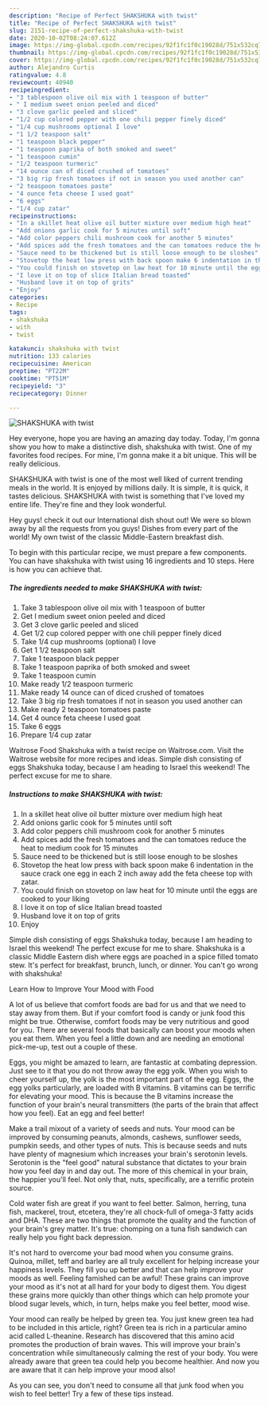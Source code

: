 ```yaml
---
description: "Recipe of Perfect SHAKSHUKA with twist"
title: "Recipe of Perfect SHAKSHUKA with twist"
slug: 2151-recipe-of-perfect-shakshuka-with-twist
date: 2020-10-02T08:24:07.612Z
image: https://img-global.cpcdn.com/recipes/92f1fc1f0c19028d/751x532cq70/shakshuka-with-twist-recipe-main-photo.jpg
thumbnail: https://img-global.cpcdn.com/recipes/92f1fc1f0c19028d/751x532cq70/shakshuka-with-twist-recipe-main-photo.jpg
cover: https://img-global.cpcdn.com/recipes/92f1fc1f0c19028d/751x532cq70/shakshuka-with-twist-recipe-main-photo.jpg
author: Alejandro Curtis
ratingvalue: 4.8
reviewcount: 40940
recipeingredient:
- "3 tablespoon olive oil mix with 1 teaspoon of butter"
- " I medium sweet onion peeled and diced"
- "3 clove garlic peeled and sliced"
- "1/2 cup colored pepper with one chili pepper finely diced"
- "1/4 cup mushrooms optional I love"
- "1 1/2 teaspoon salt"
- "1 teaspoon black pepper"
- "1 teaspoon paprika of both smoked and sweet"
- "1 teaspoon cumin"
- "1/2 teaspoon turmeric"
- "14 ounce can of diced crushed of tomatoes"
- "3 big rip fresh tomatoes if not in season you used another can"
- "2 teaspoon tomatoes paste"
- "4 ounce feta cheese I used goat"
- "6 eggs"
- "1/4 cup zatar"
recipeinstructions:
- "In a skillet heat olive oil butter mixture over medium high heat"
- "Add onions garlic cook for 5 minutes until soft"
- "Add color peppers chili mushroom cook for another 5 minutes"
- "Add spices add the fresh tomatoes and the can tomatoes reduce the heat to medium cook for 15 minutes"
- "Sauce need to be thickened but is still loose enough to be sloshes"
- "Stovetop the heat low press with back spoon make 6 indentation in the sauce crack one egg in each 2 inch away add the feta cheese top with zatar."
- "You could finish on stovetop on law heat for 10 minute until the eggs are cooked to your liking"
- "I love it on top of slice Italian bread toasted"
- "Husband love it on top of grits"
- "Enjoy"
categories:
- Recipe
tags:
- shakshuka
- with
- twist

katakunci: shakshuka with twist 
nutrition: 133 calories
recipecuisine: American
preptime: "PT22M"
cooktime: "PT51M"
recipeyield: "3"
recipecategory: Dinner

---
```



![SHAKSHUKA with twist](https://img-global.cpcdn.com/recipes/92f1fc1f0c19028d/751x532cq70/shakshuka-with-twist-recipe-main-photo.jpg)

Hey everyone, hope you are having an amazing day today. Today, I'm gonna show you how to make a distinctive dish, shakshuka with twist. One of my favorites food recipes. For mine, I'm gonna make it a bit unique. This will be really delicious.

SHAKSHUKA with twist is one of the most well liked of current trending meals in the world. It is enjoyed by millions daily. It is simple, it is quick, it tastes delicious. SHAKSHUKA with twist is something that I've loved my entire life. They're fine and they look wonderful.

Hey guys! check it out our International dish shout out! We were so blown away by all the requests from you guys! Dishes from every part of the world! My own twist of the classic Middle-Eastern breakfast dish.


To begin with this particular recipe, we must prepare a few components. You can have shakshuka with twist using 16 ingredients and 10 steps. Here is how you can achieve that.

<!--inarticleads1-->

##### The ingredients needed to make SHAKSHUKA with twist:

1. Take 3 tablespoon olive oil mix with 1 teaspoon of butter
1. Get  I medium sweet onion peeled and diced
1. Get 3 clove garlic peeled and sliced
1. Get 1/2 cup colored pepper with one chili pepper finely diced
1. Take 1/4 cup mushrooms (optional) I love
1. Get 1 1/2 teaspoon salt
1. Take 1 teaspoon black pepper
1. Take 1 teaspoon paprika of both smoked and sweet
1. Take 1 teaspoon cumin
1. Make ready 1/2 teaspoon turmeric
1. Make ready 14 ounce can of diced crushed of tomatoes
1. Take 3 big rip fresh tomatoes if not in season you used another can
1. Make ready 2 teaspoon tomatoes paste
1. Get 4 ounce feta cheese I used goat
1. Take 6 eggs
1. Prepare 1/4 cup zatar


Waitrose Food Shakshuka with a twist recipe on Waitrose.com. Visit the Waitrose website for more recipes and ideas. Simple dish consisting of eggs Shakshuka today, because I am heading to Israel this weekend! The perfect excuse for me to share. 

<!--inarticleads2-->

##### Instructions to make SHAKSHUKA with twist:

1. In a skillet heat olive oil butter mixture over medium high heat
1. Add onions garlic cook for 5 minutes until soft
1. Add color peppers chili mushroom cook for another 5 minutes
1. Add spices add the fresh tomatoes and the can tomatoes reduce the heat to medium cook for 15 minutes
1. Sauce need to be thickened but is still loose enough to be sloshes
1. Stovetop the heat low press with back spoon make 6 indentation in the sauce crack one egg in each 2 inch away add the feta cheese top with zatar.
1. You could finish on stovetop on law heat for 10 minute until the eggs are cooked to your liking
1. I love it on top of slice Italian bread toasted
1. Husband love it on top of grits
1. Enjoy


Simple dish consisting of eggs Shakshuka today, because I am heading to Israel this weekend! The perfect excuse for me to share. Shakshuka is a classic Middle Eastern dish where eggs are poached in a spice filled tomato stew. It&#39;s perfect for breakfast, brunch, lunch, or dinner. You can&#39;t go wrong with shakshuka! 

Learn How to Improve Your Mood with Food


A lot of us believe that comfort foods are bad for us and that we need to stay away from them. But if your comfort food is candy or junk food this might be true. Otherwise, comfort foods may be very nutritious and good for you. There are several foods that basically can boost your moods when you eat them. When you feel a little down and are needing an emotional pick-me-up, test out a couple of these.

Eggs, you might be amazed to learn, are fantastic at combating depression. Just see to it that you do not throw away the egg yolk. When you wish to cheer yourself up, the yolk is the most important part of the egg. Eggs, the egg yolks particularly, are loaded with B vitamins. B vitamins can be terrific for elevating your mood. This is because the B vitamins increase the function of your brain's neural transmitters (the parts of the brain that affect how you feel). Eat an egg and feel better!

Make a trail mixout of a variety of seeds and nuts. Your mood can be improved by consuming peanuts, almonds, cashews, sunflower seeds, pumpkin seeds, and other types of nuts. This is because seeds and nuts have plenty of magnesium which increases your brain's serotonin levels. Serotonin is the "feel good" natural substance that dictates to your brain how you feel day in and day out. The more of this chemical in your brain, the happier you'll feel. Not only that, nuts, specifically, are a terrific protein source.

Cold water fish are great if you want to feel better. Salmon, herring, tuna fish, mackerel, trout, etcetera, they're all chock-full of omega-3 fatty acids and DHA. These are two things that promote the quality and the function of your brain's grey matter. It's true: chomping on a tuna fish sandwich can really help you fight back depression. 

It's not hard to overcome your bad mood when you consume grains. Quinoa, millet, teff and barley are all truly excellent for helping increase your happiness levels. They fill you up better and that can help improve your moods as well. Feeling famished can be awful! These grains can improve your mood as it's not at all hard for your body to digest them. You digest these grains more quickly than other things which can help promote your blood sugar levels, which, in turn, helps make you feel better, mood wise.

Your mood can really be helped by green tea. You just knew green tea had to be included in this article, right? Green tea is rich in a particular amino acid called L-theanine. Research has discovered that this amino acid promotes the production of brain waves. This will improve your brain's concentration while simultaneously calming the rest of your body. You were already aware that green tea could help you become healthier. And now you are aware that it can help improve your mood also!

As you can see, you don't need to consume all that junk food when you wish to feel better! Try  a few  of  these  tips  instead.

